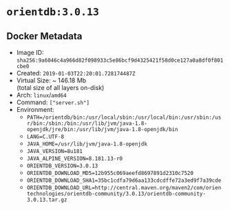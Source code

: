 # `orientdb:3.0.13`

## Docker Metadata

- Image ID: `sha256:9a6046c4a966d82f098933c5e86bcf9d4325421f58d0ce127a0a8df0f801cbe0`
- Created: `2019-01-03T22:20:01.728174487Z`
- Virtual Size: ~ 146.18 Mb  
  (total size of all layers on-disk)
- Arch: `linux`/`amd64`
- Command: `["server.sh"]`
- Environment:
  - `PATH=/orientdb/bin:/usr/local/sbin:/usr/local/bin:/usr/sbin:/usr/bin:/sbin:/bin:/usr/lib/jvm/java-1.8-openjdk/jre/bin:/usr/lib/jvm/java-1.8-openjdk/bin`
  - `LANG=C.UTF-8`
  - `JAVA_HOME=/usr/lib/jvm/java-1.8-openjdk`
  - `JAVA_VERSION=8u181`
  - `JAVA_ALPINE_VERSION=8.181.13-r0`
  - `ORIENTDB_VERSION=3.0.13`
  - `ORIENTDB_DOWNLOAD_MD5=12b955c069aeefd8697891d2310c7520`
  - `ORIENTDB_DOWNLOAD_SHA1=35bc1cdfa79d6aa133cdcdffe72a3ed9f7a39cde`
  - `ORIENTDB_DOWNLOAD_URL=http://central.maven.org/maven2/com/orientechnologies/orientdb-community/3.0.13/orientdb-community-3.0.13.tar.gz`
